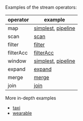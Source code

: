 Examples of the stream operators:

| operator  | example
| --------- | ----------------------
| map       | [simplest], [pipeline]
| scan      | [scan]
| filter    | [filter]
| filterAcc | [filterAcc]
| window    | [simplest], [pipeline]
| expand    | [expand]
| merge     | [merge]
| join      | [join]

More in-depth examples

 * [taxi]
 * [wearable]

[simplest]: simplest
[pipeline]: pipeline
[filter]: filter
[merge]: merge
[join]: join
[taxi]: taxi
[wearable]: wearable
[expand]: expand
[filterAcc]: filterAcc
[scan]: scan
